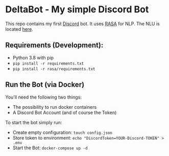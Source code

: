 # DeltaBot - My simple Discord Bot

This repo contains my first [Discord](https://discordapp.com/) bot. It uses [RASA]("https://rasa.com") for NLP.
The NLU is located [here](https://github.com/dfuchss/DeltaBot-NLU).

## Requirements (Development):

* Python 3.8 with pip
* `pip install -r requirements.txt`
* `pip install -r rasa/requirements.txt`

## Run the Bot (via Docker)

You'll need the following two things:

* The possibility to run docker containers
* A Discord Bot Account (and of course the Token)

To start the bot simply run:

* Create empty configuration: `touch config.json`
* Store token to environment: `echo "DiscordToken=YOUR-Discord-TOKEN" > .env`
* Start the Bot: `docker-compose up -d`

